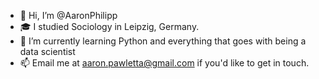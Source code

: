 - 👋 Hi, I’m @AaronPhilipp
- 🎓 I studied Sociology in Leipzig, Germany.
- 🌱 I’m currently learning Python and everything that goes with being a data scientist
- 📫 Email me at aaron.pawletta@gmail.com if you'd like to get in touch.

<!---
AaronPhilipp/AaronPhilipp is a ✨ special ✨ repository because its `README.md` (this file) appears on your GitHub profile.
You can click the Preview link to take a look at your changes.
--->
